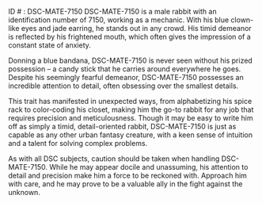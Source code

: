 ID # : DSC-MATE-7150
DSC-MATE-7150 is a male rabbit with an identification number of 7150, working as a mechanic. With his blue clown-like eyes and jade earring, he stands out in any crowd. His timid demeanor is reflected by his frightened mouth, which often gives the impression of a constant state of anxiety.

Donning a blue bandana, DSC-MATE-7150 is never seen without his prized possession – a candy stick that he carries around everywhere he goes. Despite his seemingly fearful demeanor, DSC-MATE-7150 possesses an incredible attention to detail, often obsessing over the smallest details.

This trait has manifested in unexpected ways, from alphabetizing his spice rack to color-coding his closet, making him the go-to rabbit for any job that requires precision and meticulousness. Though it may be easy to write him off as simply a timid, detail-oriented rabbit, DSC-MATE-7150 is just as capable as any other urban fantasy creature, with a keen sense of intuition and a talent for solving complex problems.

As with all DSC subjects, caution should be taken when handling DSC-MATE-7150. While he may appear docile and unassuming, his attention to detail and precision make him a force to be reckoned with. Approach him with care, and he may prove to be a valuable ally in the fight against the unknown.